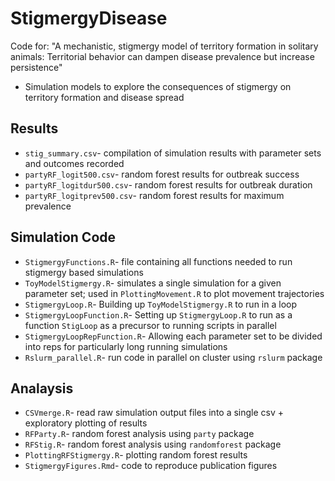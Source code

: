 # StigmergyDisease
Code for: "A mechanistic, stigmergy model of territory formation in solitary animals: Territorial behavior can dampen disease prevalence but increase persistence"
* Simulation models to explore the consequences of stigmergy on territory formation and disease spread

## Results
* `stig_summary.csv`- compilation of simulation results with parameter sets and outcomes recorded
* `partyRF_logit500.csv`- random forest results for outbreak success
* `partyRF_logitdur500.csv`- random forest results for outbreak duration
* `partyRF_logitprev500.csv`- random forest results for maximum prevalence

## Simulation Code
* `StigmergyFunctions.R`- file containing all functions needed to run stigmergy based simulations
* `ToyModelStigmergy.R`- simulates a single simulation for a given parameter set; used in `PlottingMovement.R` to plot movement trajectories
* `StigmergyLoop.R`- Building up `ToyModelStigmergy.R` to run in a loop
* `StigmergyLoopFunction.R`- Setting up `StigmergyLoop.R` to run as a function `StigLoop` as a precursor to running scripts in parallel
* `StigmergyLoopRepFunction.R`- Allowing each parameter set to be divided into reps for particularly long running simulations
* `Rslurm_parallel.R`- run code in parallel on cluster using `rslurm` package

## Analaysis
* `CSVmerge.R`- read raw simulation output files into a single csv + exploratory plotting of results
* `RFParty.R`- random forest analysis using `party` package
* `RFStig.R`- random forest analysis using `randomforest` package
* `PlottingRFStigmergy.R`- plotting random forest results
* `StigmergyFigures.Rmd`- code to reproduce publication figures

